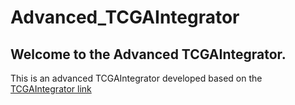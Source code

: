 # Advanced_TCGAIntegrator

## Welcome to the Advanced TCGAIntegrator.

This is an advanced TCGAIntegrator developed based on the [TCGAIntegrator link](https://github.com/cooperlab/TCGAIntegrator)
 